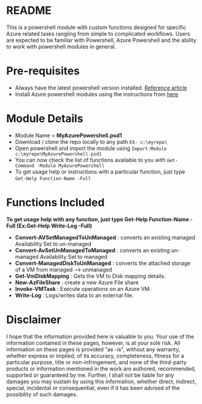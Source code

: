 # README
This is a powershell module with custom functions designed for specific Azure related tasks rangiing from simple to complicated workflows. Users are expected to be familiar with Powershell, Azure Powershell and the ability to work with powershell modules in general.

# Pre-requisites
* Always have the latest powershell version installed. [Reference article](https://docs.microsoft.com/en-us/powershell/scripting/setup/installing-powershell?view=powershell-6)
* Install Azure powershell modules using the instructions from [here](https://docs.microsoft.com/en-us/powershell/azure/install-azurerm-ps?view=azurermps-6.8.1)

# Module Details
* Module Name = **MyAzurePowershell.psd1**
* Download / clone the repo locally to any path `EX- c:\myrepo\`
* Open powershell and import the module using `Import-Module c:\myrepo\MyAzurePowershell.psd1`
* You can now check the list of functions available to you with `Get-Command -Module MyAzurePowershell`
* To get usage help or instructions with a particular function, just type `Get-Help Function-Name -Full`

# Functions Included
**To get usage help with any function, just type  Get-Help Function-Name -Full (Ex:Get-Help Write-Log -Full)**
* **Convert-AVSetManagedToUnManaged** : converts an existing managed Availability Set to un-managed
* **Convert-AvSetUnManagedToManaged** : converts an existing un-managed Availability Set to managed
* **Convert-ManagedDiskToUnManaged** : converts the attached storage of a VM from managed --> unmanaged
* **Get-VmDiskMapping** : Gets the VM to Disk mapping details.
* **New-AzFileShare** : create a new Azure File share
* **Invoke-VMTask** : Execute operations on an Azure VM.
* **Write-Log** : Logs/writes data to an external file.

# Disclaimer
I hope that the information provided here is valuable to you. Your use of the information contained in these pages, however, is at your sole risk. All information on these pages is provided "as -is", without any warranty, whether express or implied, of its accuracy, completeness, fitness for a particular purpose, title or non-infringement, and none of the third-party products or information mentioned in the work are authored, recommended, supported or guaranteed by me. Further, I shall not be liable for any damages you may sustain by using this information, whether direct, indirect, special, incidental or consequential, even if it has been advised of the possibility of such damages. 

